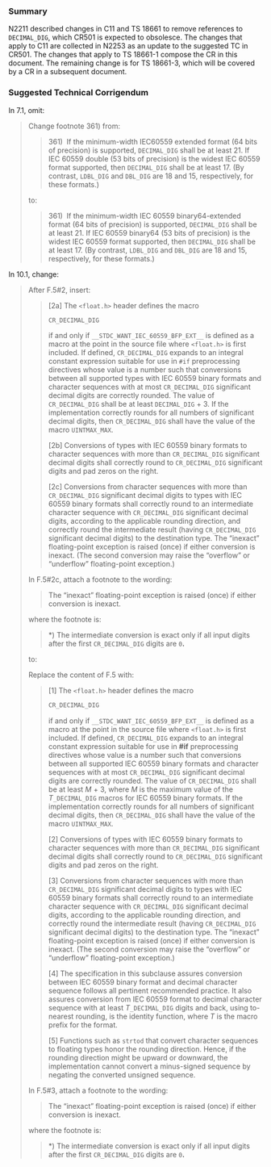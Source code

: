 ### Summary

N2211 described changes in C11 and TS 18661 to remove references to
`DECIMAL_DIG`, which CR501 is expected to obsolesce. The changes that apply to
C11 are collected in N2253 as an update to the suggested TC in CR501. The
changes that apply to TS 18661-1 compose the CR in this document. The remaining
change is for TS 18661-3, which will be covered by a CR in a subsequent
document.

### Suggested Technical Corrigendum

In 7.1, omit:

> Change footnote 361\) from:
>
> > 361\)  If the minimum-width IEC60559 extended format (64 bits of precision) is
> > supported, `DECIMAL_DIG` shall be at least 21\. If IEC 60559 double (53 bits of
> > precision) is the widest IEC 60559 format supported, then `DECIMAL_DIG` shall be
> > at least 17\. (By contrast, `LDBL_DIG` and `DBL_DIG` are 18 and 15,
> > respectively, for these formats.)
>
> to:
>
> > 361\)  If the minimum-width IEC 60559 binary64-extended format (64 bits of
> > precision) is supported, `DECIMAL_DIG` shall be at least 21\. If IEC 60559
> > binary64 (53 bits of precision) is the widest IEC 60559 format supported, then
> > `DECIMAL_DIG` shall be at least 17\. (By contrast, `LDBL_DIG` and `DBL_DIG` are
> > 18 and 15, respectively, for these formats.)

In 10.1, change:

> After F.5#2, insert:
>
> > \[2a\] The `<float.h>` header defines the macro
> >
> > ```c
> > CR_DECIMAL_DIG
> > ```
> >
> > if and only if `__STDC_WANT_IEC_60559_BFP_EXT__` is defined as a macro at the
> > point in the source file where `<float.h>` is first included. If defined,
> > `CR_DECIMAL_DIG` expands to an integral constant expression suitable for use in
> > `#if` preprocessing directives whose value is a number such that conversions
> > between all supported types with IEC 60559 binary formats and character
> > sequences with at most `CR_DECIMAL_DIG` significant decimal digits are correctly
> > rounded. The value of `CR_DECIMAL_DIG` shall be at least `DECIMAL_DIG` \+ 3\. If
> > the implementation correctly rounds for all numbers of significant decimal
> > digits, then `CR_DECIMAL_DIG` shall have the value of the macro `UINTMAX_MAX`.
> >
> > \[2b\] Conversions of types with IEC 60559 binary formats to character sequences
> > with more than `CR_DECIMAL_DIG` significant decimal digits shall correctly round
> > to `CR_DECIMAL_DIG` significant digits and pad zeros on the right.
> >
> > \[2c\] Conversions from character sequences with more than `CR_DECIMAL_DIG`
> > significant decimal digits to types with IEC 60559 binary formats shall
> > correctly round to an intermediate character sequence with `CR_DECIMAL_DIG`
> > significant decimal digits, according to the applicable rounding direction, and
> > correctly round the intermediate result (having `CR_DECIMAL_DIG` significant
> > decimal digits) to the destination type. The “inexact” floating-point exception
> > is raised (once) if either conversion is inexact. (The second conversion may
> > raise the “overflow” or “underflow” floating-point exception.)
>
> In F.5#2c, attach a footnote to the wording:
>
> > The “inexact” floating-point exception is raised (once) if either conversion is
> > inexact.
>
> where the footnote is:
>
> > \*) The intermediate conversion is exact only if all input digits after the
> > first `CR_DECIMAL_DIG` digits are `0`**.**
>
> to:
>
> Replace the content of F.5 with:
>
> > \[1\] The `<float.h>` header defines the macro
> >
> > ```c
> > CR_DECIMAL_DIG
> > ```
> >
> > if and only if `__STDC_WANT_IEC_60559_BFP_EXT__` is defined as a macro at the
> > point in the source file where `<float.h>` is first included. If defined,
> > `CR_DECIMAL_DIG` expands to an integral constant expression suitable for use in
> > **#if** preprocessing directives whose value is a number such that conversions
> > between all supported IEC 60559 binary formats and character sequences with at
> > most `CR_DECIMAL_DIG` significant decimal digits are correctly rounded. The
> > value of `CR_DECIMAL_DIG` shall be at least *M* \+ 3, where *M* is the maximum
> > value of the *T*`_DECIMAL_DIG` macros for IEC 60559 binary formats. If the
> > implementation correctly rounds for all numbers of significant decimal digits,
> > then `CR_DECIMAL_DIG` shall have the value of the macro `UINTMAX_MAX`.
> >
> > \[2\] Conversions of types with IEC 60559 binary formats to character sequences
> > with more than `CR_DECIMAL_DIG` significant decimal digits shall correctly round
> > to `CR_DECIMAL_DIG` significant digits and pad zeros on the right.
> >
> > \[3\] Conversions from character sequences with more than `CR_DECIMAL_DIG`
> > significant decimal digits to types with IEC 60559 binary formats shall
> > correctly round to an intermediate character sequence with `CR_DECIMAL_DIG`
> > significant decimal digits, according to the applicable rounding direction, and
> > correctly round the intermediate result (having `CR_DECIMAL_DIG` significant
> > decimal digits) to the destination type. The “inexact” floating-point exception
> > is raised (once) if either conversion is inexact. (The second conversion may
> > raise the “overflow” or “underflow” floating-point exception.)
> >
> > \[4\] The specification in this subclause assures conversion between IEC 60559
> > binary format and decimal character sequence follows all pertinent recommended
> > practice. It also assures conversion from IEC 60559 format to decimal character
> > sequence with at least *T*`_DECIMAL_DIG` digits and back, using to-nearest
> > rounding, is the identity function, where *T* is the macro prefix for the
> > format.
> >
> > \[5\] Functions such as `strtod` that convert character sequences to floating
> > types honor the rounding direction. Hence, if the rounding direction might be
> > upward or downward, the implementation cannot convert a minus-signed sequence by
> > negating the converted unsigned sequence.
>
> In F.5#3, attach a footnote to the wording:
>
> > The “inexact” floating-point exception is raised (once) if either conversion is
> > inexact.
>
> where the footnote is:
>
> > \*) The intermediate conversion is exact only if all input digits after the
> > first `CR_DECIMAL_DIG` digits are `0`**.**
